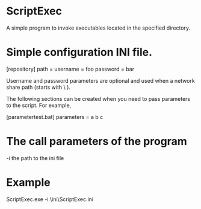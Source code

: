 ScriptExec
==========

A simple program to invoke executables located in the specified directory.

Simple configuration INI file.
=============================

[repository]
path =
username = foo
password = bar

Username and password parameters are optional and used when a network share path (starts with \ \).

The following sections can be created when you need to pass parameters to the script. For example,

[parametertest.bat]
parameters = a b c

The call parameters of the program
==================================

-i the path to the ini file

Example
======
ScriptExec.exe -i \ini\ScriptExec.ini